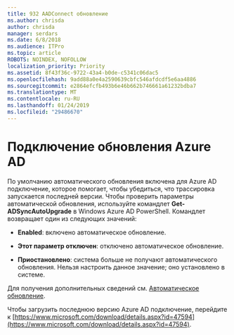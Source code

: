 ```yaml
---
title: 932 AADConnect обновление
ms.author: chrisda
author: chrisda
manager: serdars
ms.date: 6/8/2018
ms.audience: ITPro
ms.topic: article
ROBOTS: NOINDEX, NOFOLLOW
localization_priority: Priority
ms.assetid: 8f43f36c-9722-43a4-b0de-c5341c06dac5
ms.openlocfilehash: 9add88a0e4a2590639cbfc546afdcdf5e6aa4886
ms.sourcegitcommit: e2864efcfb493b6e46b662b746661a61232bdba7
ms.translationtype: MT
ms.contentlocale: ru-RU
ms.lasthandoff: 01/24/2019
ms.locfileid: "29486670"
---
```

# <a name="upgrade-azure-ad-connect"></a>Подключение обновления Azure AD

По умолчанию автоматического обновления включена для Azure AD подключение, которое помогает, чтобы убедиться, что трассировка запускается последней версии. Чтобы проверить параметры автоматической обновления, используйте командлет **Get-ADSyncAutoUpgrade** в Windows Azure AD PowerShell. Командлет возвращает один из следующих значений: 
  
- **Enabled**: включено автоматическое обновление. 
    
- **Этот параметр отключен**: отключено автоматическое обновление. 
    
- **Приостановлено**: система больше не получают автоматического обновления. Нельзя настроить данное значение; оно установлено в системе. 
    
Для получения дополнительных сведений см. [Автоматическое обновление](https://docs.microsoft.com/azure/active-directory/connect/active-directory-aadconnect-feature-automatic-upgrade).
  
Чтобы загрузить последнюю версию Azure AD подключение, перейдите к [https://www.microsoft.com/download/details.aspx?id=47594](https://www.microsoft.com/download/details.aspx?id=47594).
  

